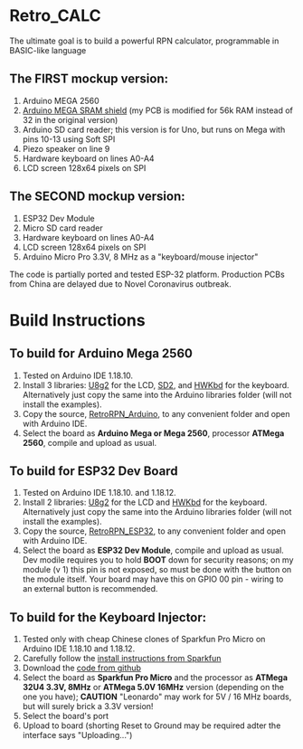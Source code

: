# Retro_CALC

The ultimate goal is to build a powerful RPN calculator, programmable in BASIC-like language

## The FIRST mockup version:

1. Arduino MEGA 2560
1. [Arduino MEGA SRAM shield](https://hackaday.io/project/21561-arduino-mega-2560-32kb-ram-shield) (my PCB is modified for 56k RAM instead of 32 in the original version)
1. Arduino SD card reader; this version is for Uno, but runs on Mega with pins 10-13 using Soft SPI
1. Piezo speaker on line 9
1. Hardware keyboard on lines A0-A4
1. LCD screen 128x64 pixels on SPI 

## The SECOND mockup version:

1. ESP32 Dev Module
1. Micro SD card reader
1. Hardware keyboard on lines A0-A4
1. LCD screen 128x64 pixels on SPI
1. Arduino Micro Pro 3.3V, 8 MHz as a "keyboard/mouse injector"

The code is partially ported and tested ESP-32 platform. Production PCBs from China are delayed due to Novel Coronavirus outbreak.

# Build Instructions

## To build for Arduino Mega 2560
1. Tested on Arduino IDE 1.18.10.
1. Install 3 libraries: [U8g2](https://github.com/ptravnik/Retro_CALC/tree/master/U8g2) for the LCD, [SD2](https://github.com/ptravnik/Retro_CALC/tree/master/SD2), and [HWKbd](https://github.com/ptravnik/Retro_CALC/tree/master/HWKbd) for the keyboard. Alternatively just copy the same into the Arduino libraries folder (will not install the examples).
1. Copy the source, [RetroRPN_Arduino](https://github.com/ptravnik/Retro_CALC/tree/master/RetroRPN_Arduino), to any convenient folder and open with Arduino IDE.
1. Select the board as **Arduino Mega or Mega 2560**, processor **ATMega 2560**, compile and upload as usual.

## To build for ESP32 Dev Board
1. Tested on Arduino IDE 1.18.10. and 1.18.12.
1. Install 2 libraries: [U8g2](https://github.com/ptravnik/Retro_CALC/tree/master/U8g2) for the LCD and [HWKbd](https://github.com/ptravnik/Retro_CALC/tree/master/HWKbd) for the keyboard. Alternatively just copy the same into the Arduino libraries folder (will not install the examples).
1. Copy the source, [RetroRPN_ESP32](https://github.com/ptravnik/Retro_CALC/tree/master/RetroRPN_ESP32), to any convenient folder and open with Arduino IDE.
1. Select the board as **ESP32 Dev Module**, compile and upload as usual. Dev modile requires you to hold **BOOT** down for security reasons; on my module (v 1) this pin is not exposed, so must be done with the button on the module itself. Your board may have this on GPIO 00 pin - wiring to an external button is recommended.

## To build for the Keyboard Injector:
1. Tested only with cheap Chinese clones of Sparkfun Pro Micro on Arduino IDE 1.18.10 and 1.18.12.
1. Carefully follow the [install instructions from Sparkfun](https://learn.sparkfun.com/tutorials/pro-micro--fio-v3-hookup-guide/all)
1. Download the [code from github](https://github.com/ptravnik/Retro_CALC/tree/master/Keyboard_Injector_Micro)
1. Select the board as **Sparkfun Pro Micro** and the processor as **ATMega 32U4 3.3V, 8MHz** or **ATMega 5.0V 16MHz** version (depending on the one you have); **CAUTION** "Leonardo" may work for 5V / 16 MHz boards, but will surely brick a 3.3V version!
1. Select the board's port
1. Upload to board (shorting Reset to Ground may be required adter the interface says "Uploading...")
